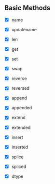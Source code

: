 ## Basic Methods
 - [X] name
 - [X] updatename
 - [X] len
 - [X] get
 - [X] set
 - [X] swap
 - [X] reverse
 - [X] reversed
 - [X] append
 - [X] appended
 - [X] extend
 - [X] extended
 - [X] insert
 - [X] inserted
 - [X] splice
 - [X] spliced  
 - [X] dtype 

